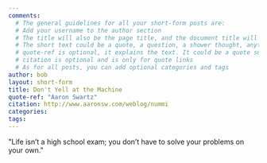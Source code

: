 ```yaml
---
comments:
  # The general guidelines for all your short-form posts are:
  # Add your username to the author section
  # The title will also be the page title, and the document title will appear in the url address
  # The short text could be a quote, a question, a shower thought, anything really
  # quote-ref is optional, it explains the text. It could be a quote source, a location, a hashtag...
  # citation is optional and is only for quote links
  # As for all posts, you can add optional categories and tags
author: bob
layout: short-form
title: Don't Yell at the Machine
quote-ref: "Aaron Swartz"
citation: http://www.aaronsw.com/weblog/nummi
categories:
tags:
---
```

<!-- Add your markdown here. See http://markdowntutorial.com/ for a getting-started guide -->
"Life isn’t a high school exam; you don’t have to solve your problems on your own."